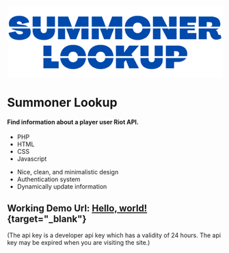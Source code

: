 ![alt text](assets/images/readme.png)

# Summoner Lookup
#### Find information about a player user Riot API.

- PHP
- HTML
- CSS
- Javascript

* Nice, clean, and minimalistic design
* Authentication system
* Dynamically update information

## Working Demo Url: [Hello, world!](http://summonerlookup.epizy.com/){target="_blank"}
(The api key is a developer api key which has a validity of 24 hours. The api key may be expired when you are visiting the site.)


